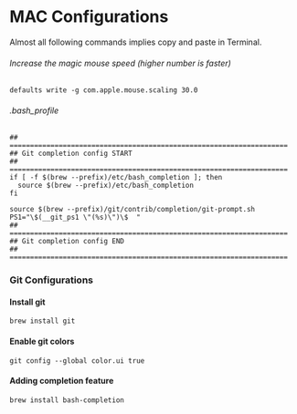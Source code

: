 # MAC Configurations

Almost all following commands implies copy and paste in Terminal.

###### Increase the magic mouse speed (higher number is faster)
    defaults write -g com.apple.mouse.scaling 30.0

###### .bash_profile
    ## ====================================================================
    ## Git completion config START            
    ## ====================================================================
    if [ -f $(brew --prefix)/etc/bash_completion ]; then
      source $(brew --prefix)/etc/bash_completion
    fi
    
    source $(brew --prefix)/git/contrib/completion/git-prompt.sh
    PS1="\$(__git_ps1 \"(%s)\")\$  "
    ## ====================================================================
    ## Git completion config END  
    ## ====================================================================



### Git Configurations
#### Install git
    brew install git
#### Enable git colors
    git config --global color.ui true
#### Adding completion feature
    brew install bash-completion



